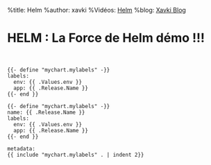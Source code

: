 %title: Helm
%author: xavki
%Vidéos: [Helm]()
%blog: [Xavki Blog](https://xavki.blog)

# HELM : La Force de Helm démo !!!

<br>

```
{{- define "mychart.mylabels" -}}
labels:
  env: {{ .Values.env }}
  app: {{ .Release.Name }}
{{- end }}
```


```
{{- define "mychart.mylabels" -}}
name: {{ .Release.Name }}
labels:
  env: {{ .Values.env }}
  app: {{ .Release.Name }}
{{- end }}
```

```
metadata:
{{ include "mychart.mylabels" . | indent 2}}
```

